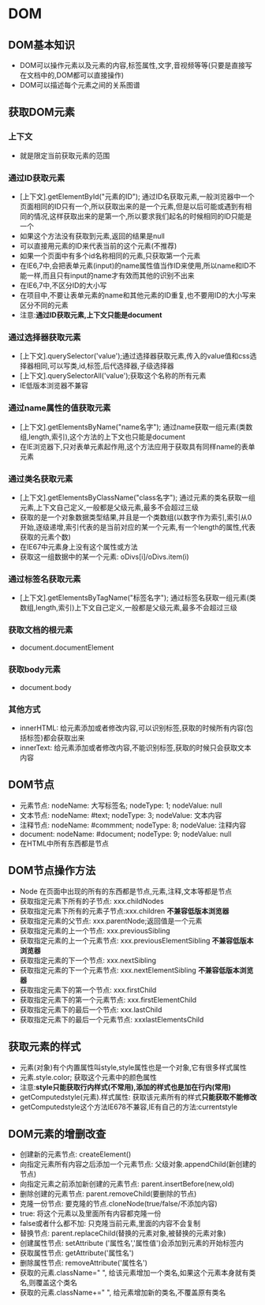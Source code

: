 # DOM

## DOM基本知识

* DOM可以操作元素以及元素的内容,标签属性,文字,音视频等等(只要是直接写在文档中的,DOM都可以直接操作)
* DOM可以描述每个元素之间的关系图谱

## 获取DOM元素

### 上下文

* 就是限定当前获取元素的范围

### 通过ID获取元素

* [上下文].getElementById("元素的ID"); 通过ID名获取元素,一般浏览器中一个页面相同的ID只有一个,所以获取出来的是一个元素,但是以后可能或遇到有相同的情况,这样获取出来的是第一个,所以要求我们起名的时候相同的ID只能是一个
* 如果这个方法没有获取到元素,返回的结果是null
* 可以直接用元素的ID来代表当前的这个元素(不推荐)
* 如果一个页面中有多个id名称相同的元素,只获取第一个元素
* 在IE6,7中,会把表单元素(input)的name属性值当作ID来使用,所以name和ID不能一样,而且只有input的name才有效而其他的识别不出来
* 在IE6,7中,不区分ID的大小写
* 在项目中,不要让表单元素的name和其他元素的ID重复,也不要用ID的大小写来区分不同的元素
* 注意:**通过ID获取元素,上下文只能是document**

### 通过选择器获取元素

* [上下文].querySelector('value');通过选择器获取元素,传入的value值和css选择器相同,可以写类,id,标签,后代选择器,子级选择器
* [上下文].querySelectorAll('value');获取这个名称的所有元素
* IE低版本浏览器不兼容

### 通过name属性的值获取元素
 
* [上下文].getElementsByName("name名字"); 通过name获取一组元素(类数组,length,索引),这个方法的上下文也只能是document
* 在IE浏览器下,只对表单元素起作用,这个方法应用于获取具有同样name的表单元素

### 通过类名获取元素

* [上下文].getElementsByClassName("class名字"); 通过元素的类名获取一组元素,上下文自己定义,一般都是父级元素,最多不会超过三级
* 获取的是一个对象数据类型结果,并且是一个类数组(以数字作为索引,索引从0开始,逐级递增,索引代表的是当前对应的某一个元素,有一个length的属性,代表获取的元素个数)
* 在IE67中元素身上没有这个属性或方法
* 获取这一组数据中的某一个元素: oDivs[i]/oDivs.item(i)

### 通过标签名获取元素

* [上下文].getElementsByTagName("标签名字"); 通过标签名获取一组元素(类数组,length,索引)上下文自己定义,一般都是父级元素,最多不会超过三级

### 获取文档的根元素

* document.documentElement

### 获取body元素

* document.body

### 其他方式

* innerHTML: 给元素添加或者修改内容,可以识别标签,获取的时候所有内容(包括标签)都会获取出来
* innerText: 给元素添加或者修改内容,不能识别标签,获取的时候只会获取文本内容

## DOM节点

* 元素节点: nodeName: 大写标签名; nodeType: 1; nodeValue: null
* 文本节点: nodeName: #text; nodeType: 3; nodeValue: 文本内容
* 注释节点: nodeName: #commment; nodeType: 8; nodeValue: 注释内容
* document: nodeName: #document; nodeType: 9; nodeValue: null
* 在HTML中所有东西都是节点

## DOM节点操作方法

* Node 在页面中出现的所有的东西都是节点,元素,注释,文本等都是节点
* 获取指定元素下所有的子节点: xxx.childNodes
* 获取指定元素下所有的元素子节点:xxx.children **不兼容低版本浏览器**
* 获取指定元素的父节点: xxx.parentNode;返回值是一个元素
* 获取指定元素的上一个节点: xxx.previousSibling
* 获取指定元素的上一个元素节点: xxx.previousElementSibling **不兼容低版本浏览器**
* 获取指定元素的下一个节点: xxx.nextSibling
* 获取指定元素的下一个元素节点: xxx.nextElementSibling **不兼容低版本浏览器**
* 获取指定元素下的第一个节点: xxx.firstChild
* 获取指定元素下的第一个元素节点: xxx.firstElementChild
* 获取指定元素下的最后一个节点: xxx.lastChild
* 获取指定元素下的最后一个元素节点: xxxlastElementsChild

## 获取元素的样式

* 元素(对象)有个内置属性叫style,style属性也是一个对象,它有很多样式属性
* 元素.style.color; 获取这个元素中的颜色属性
* 注意:**style只能获取行内样式(不常用),添加的样式也是加在行内(常用)**
* getComputedstyle(元素).样式属性: 获取该元素所有的样式**只能获取不能修改**
* getComputedstyle这个方法IE678不兼容,IE有自己的方法:currentstyle

## DOM元素的增删改查

* 创建新的元素节点: createElement()
* 向指定元素所有内容之后添加一个元素节点: 父级对象.appendChild(新创建的节点)
* 向指定元素之前添加新创建的元素节点: parent.insertBefore(new,old)
* 删除创建的元素节点: parent.removeChild(要删除的节点)
* 克隆一份节点: 要克隆的节点.cloneNode(true/false/不添加内容)
* true: 将这个元素以及里面所有内容都克隆一份
* false或者什么都不加: 只克隆当前元素,里面的内容不会复制
* 替换节点: parent.replaceChild(替换的元素对象,被替换的元素对象)
* 创建属性节点: setAttribute ('属性名','属性值')会添加到元素的开始标签内
* 获取属性节点: getAttribute('属性名')
* 删除属性节点: removeAttribute('属性名')
* 获取的元素.className=" ", 给该元素增加一个类名,如果这个元素本身就有类名,则覆盖这个类名
* 获取的元素.className+=" ", 给元素增加新的类名,不覆盖原有类名